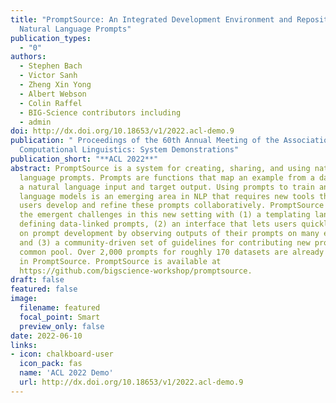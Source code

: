 ```yaml
---
title: "PromptSource: An Integrated Development Environment and Repository for
  Natural Language Prompts"
publication_types:
  - "0"
authors:
  - Stephen Bach
  - Victor Sanh
  - Zheng Xin Yong
  - Albert Webson
  - Colin Raffel
  - BIG-Science contributors including
  - admin
doi: http://dx.doi.org/10.18653/v1/2022.acl-demo.9
publication: " Proceedings of the 60th Annual Meeting of the Association for
  Computational Linguistics: System Demonstrations"
publication_short: "**ACL 2022**"
abstract: PromptSource is a system for creating, sharing, and using natural
  language prompts. Prompts are functions that map an example from a dataset to
  a natural language input and target output. Using prompts to train and query
  language models is an emerging area in NLP that requires new tools that let
  users develop and refine these prompts collaboratively. PromptSource addresses
  the emergent challenges in this new setting with (1) a templating language for
  defining data-linked prompts, (2) an interface that lets users quickly iterate
  on prompt development by observing outputs of their prompts on many examples,
  and (3) a community-driven set of guidelines for contributing new prompts to a
  common pool. Over 2,000 prompts for roughly 170 datasets are already available
  in PromptSource. PromptSource is available at
  https://github.com/bigscience-workshop/promptsource.
draft: false
featured: false
image:
  filename: featured
  focal_point: Smart
  preview_only: false
date: 2022-06-10
links:
- icon: chalkboard-user
  icon_pack: fas
  name: 'ACL 2022 Demo'
  url: http://dx.doi.org/10.18653/v1/2022.acl-demo.9
---
```

